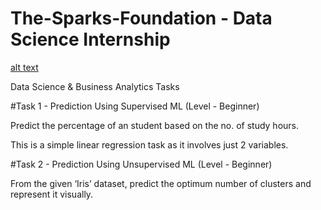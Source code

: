 # The-Sparks-Foundation - Data Science Internship

[alt text](http://url/to/1519895156650.png)

Data Science & Business Analytics Tasks


#Task 1 - Prediction Using Supervised ML (Level - Beginner)

Predict the percentage of an student based on the no. of study hours.

This is a simple linear regression task as it involves just 2 variables.



#Task 2 - Prediction Using Unsupervised ML (Level - Beginner)

From the given ‘Iris’ dataset, predict the optimum number of clusters and represent it visually.


